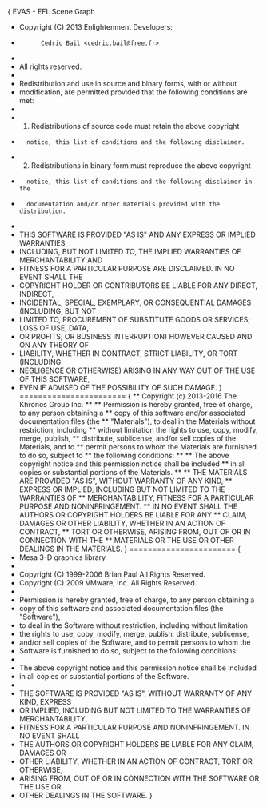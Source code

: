{ EVAS - EFL Scene Graph
 * Copyright (C) 2013 Enlightenment Developers:
 *           Cedric Bail <cedric.bail@free.fr>
 *
 * All rights reserved.
 *
 * Redistribution and use in source and binary forms, with or without
 * modification, are permitted provided that the following conditions are met:
 *
 *    1. Redistributions of source code must retain the above copyright
 *       notice, this list of conditions and the following disclaimer.
 *    2. Redistributions in binary form must reproduce the above copyright
 *       notice, this list of conditions and the following disclaimer in the
 *       documentation and/or other materials provided with the distribution.
 *
 * THIS SOFTWARE IS PROVIDED "AS IS" AND ANY EXPRESS OR IMPLIED WARRANTIES,
 * INCLUDING, BUT NOT LIMITED TO, THE IMPLIED WARRANTIES OF MERCHANTABILITY AND
 * FITNESS FOR A PARTICULAR PURPOSE ARE DISCLAIMED. IN NO EVENT SHALL THE
 * COPYRIGHT HOLDER OR CONTRIBUTORS BE LIABLE FOR ANY DIRECT, INDIRECT,
 * INCIDENTAL, SPECIAL, EXEMPLARY, OR CONSEQUENTIAL DAMAGES (INCLUDING, BUT NOT
 * LIMITED TO, PROCUREMENT OF SUBSTITUTE GOODS OR SERVICES; LOSS OF USE, DATA,
 * OR PROFITS; OR BUSINESS INTERRUPTION) HOWEVER CAUSED AND ON ANY THEORY OF
 * LIABILITY, WHETHER IN CONTRACT, STRICT LIABILITY, OR TORT (INCLUDING
 * NEGLIGENCE OR OTHERWISE) ARISING IN ANY WAY OUT OF THE USE OF THIS SOFTWARE,
 * EVEN IF ADVISED OF THE POSSIBILITY OF SUCH DAMAGE.
  }
=======================
{
** Copyright (c) 2013-2016 The Khronos Group Inc.
**
** Permission is hereby granted, free of charge, to any person obtaining a
** copy of this software and/or associated documentation files (the
** "Materials"), to deal in the Materials without restriction, including
** without limitation the rights to use, copy, modify, merge, publish,
** distribute, sublicense, and/or sell copies of the Materials, and to
** permit persons to whom the Materials are furnished to do so, subject to
** the following conditions:
**
** The above copyright notice and this permission notice shall be included
** in all copies or substantial portions of the Materials.
**
** THE MATERIALS ARE PROVIDED "AS IS", WITHOUT WARRANTY OF ANY KIND,
** EXPRESS OR IMPLIED, INCLUDING BUT NOT LIMITED TO THE WARRANTIES OF
** MERCHANTABILITY, FITNESS FOR A PARTICULAR PURPOSE AND NONINFRINGEMENT.
** IN NO EVENT SHALL THE AUTHORS OR COPYRIGHT HOLDERS BE LIABLE FOR ANY
** CLAIM, DAMAGES OR OTHER LIABILITY, WHETHER IN AN ACTION OF CONTRACT,
** TORT OR OTHERWISE, ARISING FROM, OUT OF OR IN CONNECTION WITH THE
** MATERIALS OR THE USE OR OTHER DEALINGS IN THE MATERIALS.
 }
=======================
{
 * Mesa 3-D graphics library
 *
 * Copyright (C) 1999-2006  Brian Paul   All Rights Reserved.
 * Copyright (C) 2009  VMware, Inc.  All Rights Reserved.
 *
 * Permission is hereby granted, free of charge, to any person obtaining a
 * copy of this software and associated documentation files (the "Software"),
 * to deal in the Software without restriction, including without limitation
 * the rights to use, copy, modify, merge, publish, distribute, sublicense,
 * and/or sell copies of the Software, and to permit persons to whom the
 * Software is furnished to do so, subject to the following conditions:
 *
 * The above copyright notice and this permission notice shall be included
 * in all copies or substantial portions of the Software.
 *
 * THE SOFTWARE IS PROVIDED "AS IS", WITHOUT WARRANTY OF ANY KIND, EXPRESS
 * OR IMPLIED, INCLUDING BUT NOT LIMITED TO THE WARRANTIES OF MERCHANTABILITY,
 * FITNESS FOR A PARTICULAR PURPOSE AND NONINFRINGEMENT.  IN NO EVENT SHALL
 * THE AUTHORS OR COPYRIGHT HOLDERS BE LIABLE FOR ANY CLAIM, DAMAGES OR
 * OTHER LIABILITY, WHETHER IN AN ACTION OF CONTRACT, TORT OR OTHERWISE,
 * ARISING FROM, OUT OF OR IN CONNECTION WITH THE SOFTWARE OR THE USE OR
 * OTHER DEALINGS IN THE SOFTWARE.
  }


